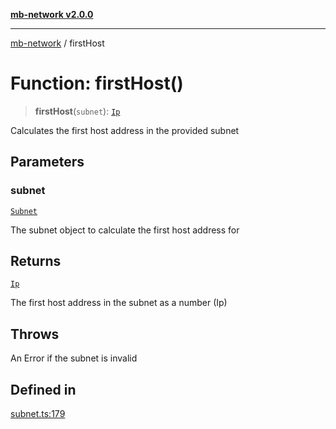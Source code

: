 [**mb-network v2.0.0**](../README.md)

***

[mb-network](../README.md) / firstHost

# Function: firstHost()

> **firstHost**(`subnet`): [`Ip`](../type-aliases/Ip.md)

Calculates the first host address in the provided subnet

## Parameters

### subnet

[`Subnet`](../interfaces/Subnet.md)

The subnet object to calculate the first host address for

## Returns

[`Ip`](../type-aliases/Ip.md)

The first host address in the subnet as a number (Ip)

## Throws

An Error if the subnet is invalid

## Defined in

[subnet.ts:179](https://github.com/mbachmann97/mb-network/blob/3f5d1757544ae826d544d9a0cd9aec41c51c4650/src/subnet.ts#L179)
